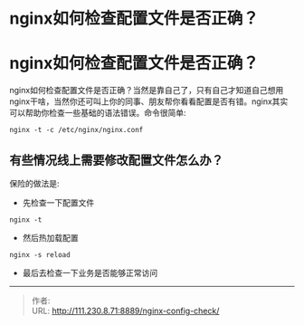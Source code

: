 # nginx如何检查配置文件是否正确？

# nginx如何检查配置文件是否正确？
nginx如何检查配置文件是否正确？当然是靠自己了，只有自己才知道自己想用nginx干啥，当然你还可叫上你的同事、朋友帮你看看配置是否有错。nginx其实可以帮助你检查一些基础的语法错误。命令很简单:
```nginx
nginx -t -c /etc/nginx/nginx.conf
```

## 有些情况线上需要修改配置文件怎么办？
保险的做法是:
- 先检查一下配置文件
```nginx
nginx -t
```
- 然后热加载配置
```nginx
nginx -s reload
```
- 最后去检查一下业务是否能够正常访问


---

> 作者:   
> URL: http://111.230.8.71:8889/nginx-config-check/  

